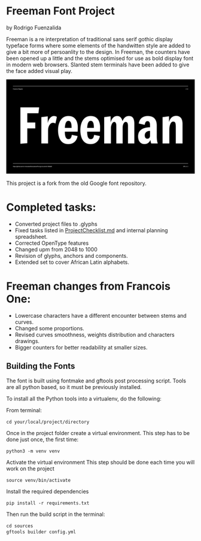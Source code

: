 # Freeman Font Project
by Rodrigo Fuenzalida

Freeman is a re interpretation of traditional sans serif gothic display typeface forms where some elements of the handwitten style are added to give a bit more of persoanlity to the design. In Freeman, the counters have been opened up a little and the stems optimised for use as bold display font in modern web browsers. Slanted stem terminals have been added to give the face added visual play.

![Sample Image](documentation/image1.png)

This project is a fork from the old Google font repository.

# Completed tasks:
- Converted project files to .glyphs
- Fixed tasks listed in [ProjectChecklist.md](https://github.com/googlefonts/gf-docs/blob/master/ProjectChecklist.md) and internal planning spreadsheet.
- Corrected OpenType features
- Changed upm from 2048 to 1000
- Revision of glyphs, anchors and components.
- Extended set to cover African Latin alphabets.

# Freeman changes from Francois One:
- Lowercase characters have a different encounter between stems and curves.
- Changed some proportions.
- Revised curves smoothness, weights distribution and characters drawings.
- Bigger counters for better readability at smaller sizes.  

## Building the Fonts

The font is built using fontmake and gftools post processing script. Tools are all python based, so it must be previously installed.

To install all the Python tools into a virtualenv, do the following:

From terminal:

```
cd your/local/project/directory
```

Once in the project folder create a virtual environment. 
This step has to be done just once, the first time:

```
python3 -m venv venv
```

Activate the virtual environment
This step should be done each time you will work on the project

```
source venv/bin/activate
```

Install the required dependencies

```
pip install -r requirements.txt

```

Then run the build script in the terminal:

```
cd sources
gftools builder config.yml
```
